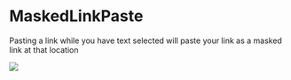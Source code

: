 # MaskedLinkPaste

Pasting a link while you have text selected will paste your link as a masked link at that location

![](https://github.com/Vendicated/Vencord/assets/78964224/1d3be2c6-7957-44c9-92ec-551069d46c02)
